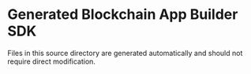 # Generated Blockchain App Builder SDK

Files in this source directory are generated automatically and should not require
direct modification.
